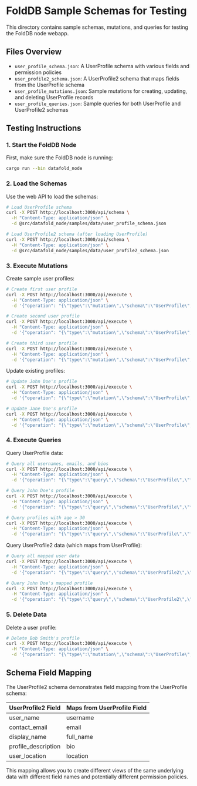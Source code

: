 # FoldDB Sample Schemas for Testing

This directory contains sample schemas, mutations, and queries for testing the FoldDB node webapp.

## Files Overview

- `user_profile_schema.json`: A UserProfile schema with various fields and permission policies
- `user_profile2_schema.json`: A UserProfile2 schema that maps fields from the UserProfile schema
- `user_profile_mutations.json`: Sample mutations for creating, updating, and deleting UserProfile records
- `user_profile_queries.json`: Sample queries for both UserProfile and UserProfile2 schemas

## Testing Instructions

### 1. Start the FoldDB Node

First, make sure the FoldDB node is running:

```bash
cargo run --bin datafold_node
```

### 2. Load the Schemas

Use the web API to load the schemas:

```bash
# Load UserProfile schema
curl -X POST http://localhost:3000/api/schema \
  -H "Content-Type: application/json" \
  -d @src/datafold_node/samples/data/user_profile_schema.json

# Load UserProfile2 schema (after loading UserProfile)
curl -X POST http://localhost:3000/api/schema \
  -H "Content-Type: application/json" \
  -d @src/datafold_node/samples/data/user_profile2_schema.json
```

### 3. Execute Mutations

Create sample user profiles:

```bash
# Create first user profile
curl -X POST http://localhost:3000/api/execute \
  -H "Content-Type: application/json" \
  -d '{"operation": "{\"type\":\"mutation\",\"schema\":\"UserProfile\",\"operation\":\"create\",\"data\":{\"username\":\"johndoe\",\"email\":\"john.doe@example.com\",\"full_name\":\"John Doe\",\"bio\":\"Software developer with 10 years of experience\",\"age\":35,\"location\":\"San Francisco, CA\"}}"}'

# Create second user profile
curl -X POST http://localhost:3000/api/execute \
  -H "Content-Type: application/json" \
  -d '{"operation": "{\"type\":\"mutation\",\"schema\":\"UserProfile\",\"operation\":\"create\",\"data\":{\"username\":\"janedoe\",\"email\":\"jane.doe@example.com\",\"full_name\":\"Jane Doe\",\"bio\":\"UX Designer passionate about user-centered design\",\"age\":28,\"location\":\"New York, NY\"}}"}'

# Create third user profile
curl -X POST http://localhost:3000/api/execute \
  -H "Content-Type: application/json" \
  -d '{"operation": "{\"type\":\"mutation\",\"schema\":\"UserProfile\",\"operation\":\"create\",\"data\":{\"username\":\"bobsmith\",\"email\":\"bob.smith@example.com\",\"full_name\":\"Bob Smith\",\"bio\":\"Data scientist specializing in machine learning\",\"age\":42,\"location\":\"Seattle, WA\"}}"}'
```

Update existing profiles:

```bash
# Update John Doe's profile
curl -X POST http://localhost:3000/api/execute \
  -H "Content-Type: application/json" \
  -d '{"operation": "{\"type\":\"mutation\",\"schema\":\"UserProfile\",\"operation\":\"update\",\"filter\":{\"username\":\"johndoe\"},\"data\":{\"bio\":\"Senior software engineer with expertise in distributed systems\",\"location\":\"Austin, TX\"}}"}'

# Update Jane Doe's profile
curl -X POST http://localhost:3000/api/execute \
  -H "Content-Type: application/json" \
  -d '{"operation": "{\"type\":\"mutation\",\"schema\":\"UserProfile\",\"operation\":\"update\",\"filter\":{\"username\":\"janedoe\"},\"data\":{\"full_name\":\"Jane A. Doe\",\"age\":29}}"}'
```

### 4. Execute Queries

Query UserProfile data:

```bash
# Query all usernames, emails, and bios
curl -X POST http://localhost:3000/api/execute \
  -H "Content-Type: application/json" \
  -d '{"operation": "{\"type\":\"query\",\"schema\":\"UserProfile\",\"fields\":[\"username\",\"email\",\"bio\"],\"filter\":null}"}'

# Query John Doe's profile
curl -X POST http://localhost:3000/api/execute \
  -H "Content-Type: application/json" \
  -d '{"operation": "{\"type\":\"query\",\"schema\":\"UserProfile\",\"fields\":[\"username\",\"full_name\",\"location\"],\"filter\":{\"username\":\"johndoe\"}}"}'

# Query profiles with age > 30
curl -X POST http://localhost:3000/api/execute \
  -H "Content-Type: application/json" \
  -d '{"operation": "{\"type\":\"query\",\"schema\":\"UserProfile\",\"fields\":[\"username\",\"full_name\",\"bio\",\"location\"],\"filter\":{\"age\":{\"gt\":30}}}"}'
```

Query UserProfile2 data (which maps from UserProfile):

```bash
# Query all mapped user data
curl -X POST http://localhost:3000/api/execute \
  -H "Content-Type: application/json" \
  -d '{"operation": "{\"type\":\"query\",\"schema\":\"UserProfile2\",\"fields\":[\"user_name\",\"contact_email\",\"profile_description\"],\"filter\":null}"}'

# Query John Doe's mapped profile
curl -X POST http://localhost:3000/api/execute \
  -H "Content-Type: application/json" \
  -d '{"operation": "{\"type\":\"query\",\"schema\":\"UserProfile2\",\"fields\":[\"user_name\",\"display_name\",\"user_location\"],\"filter\":{\"user_name\":\"johndoe\"}}"}'
```

### 5. Delete Data

Delete a user profile:

```bash
# Delete Bob Smith's profile
curl -X POST http://localhost:3000/api/execute \
  -H "Content-Type: application/json" \
  -d '{"operation": "{\"type\":\"mutation\",\"schema\":\"UserProfile\",\"operation\":\"delete\",\"filter\":{\"username\":\"bobsmith\"}}"}'
```

## Schema Field Mapping

The UserProfile2 schema demonstrates field mapping from the UserProfile schema:

| UserProfile2 Field    | Maps from UserProfile Field |
|-----------------------|----------------------------|
| user_name             | username                   |
| contact_email         | email                      |
| display_name          | full_name                  |
| profile_description   | bio                        |
| user_location         | location                   |

This mapping allows you to create different views of the same underlying data with different field names and potentially different permission policies.
